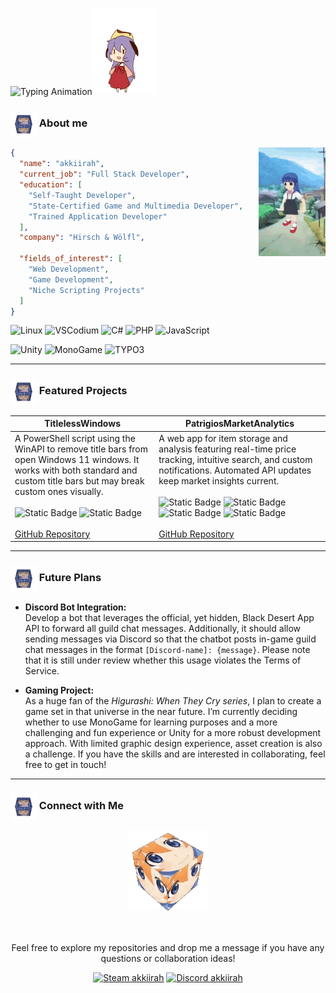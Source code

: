 <img src="https://readme-typing-svg.demolab.com/?font=Fira+Code&weight=500&size=22&duration=1000&pause=2500&color=7287FD&center=true&vCenter=true&multiline=true&repeat=false&width=600&height=200&lines=I%27m+akkiirah.;Inspired+by+Hinamizawa+and+blessed+by+Oyashiro-sama%2C+;I+craft+innovative+solutions+from+Windows+tweaks;to+immersive+web+and+gaming+experiences." 
     alt="Typing Animation" align="absmiddle"><!--
--><img src="https://github.com/akkiirah/akkiirah/blob/main/assets/hanyuu.gif" 
     width="20%" alt="Hanyuu GIF" align="bottom">


### <img src="https://github.com/akkiirah/akkiirah/blob/main/assets/rika-cube.gif" width="42px" align="absmiddle" /> About me

<div align="center">
  <img src="https://raw.githubusercontent.com/akkiirah/akkiirah/refs/heads/main/assets/rika-dance.gif" width="21.25%" align="right" />
</div>

```json
{
  "name": "akkiirah",
  "current_job": "Full Stack Developer",
  "education": [
    "Self-Taught Developer",
    "State-Certified Game and Multimedia Developer",
    "Trained Application Developer"
  ],
  "company": "Hirsch & Wölfl",
  
  "fields_of_interest": [
    "Web Development",
    "Game Development",
    "Niche Scripting Projects"
  ]
}
```

<img src="https://img.shields.io/badge/OS-Linux-Informational?style=flat&logo=linux&logoColor=%23b4befe&color=%23b4befe" alt="Linux" /> <img src="https://img.shields.io/badge/Editor-VSCodium-informational?style=flat&logo=VSCodium&logoColor=%23b4befe&color=%23b4befe" alt="VSCodium" /> <img src="https://img.shields.io/badge/Code-C%23-informational?style=flat&logo=sharp&logoColor=%23b4befe&color=%23b4befe" alt="C#" /> <img src="https://img.shields.io/badge/Code-PHP-informational?style=flat&logo=PHP&logoColor=%23b4befe&color=%23b4befe" alt="PHP" /> <img src="https://img.shields.io/badge/Code-JavaScript-informational?style=flat&logo=JavaScript&logoColor=%23b4befe&color=%23b4befe" alt="JavaScript" />

<img src="https://img.shields.io/badge/Tools-Unity-informational?style=flat&logo=Unity&logoColor=%23b4befe&color=%23b4befe" alt="Unity" /> <img src="https://img.shields.io/badge/Tools-MonoGame-informational?style=flat&logo=MonoGame&logoColor=%23b4befe&color=%23b4befe" alt="MonoGame" /> <img src="https://img.shields.io/badge/Tools-TYPO3-informational?style=flat&logo=Typo3&logoColor=%23b4befe&color=%23b4befe" alt="TYPO3" />

---

### <img src="https://github.com/akkiirah/akkiirah/blob/main/assets/rika-cube.gif" width="42px" align="absmiddle" /> Featured Projects

| **TitlelessWindows** | **PatrigiosMarketAnalytics** |
| -------------------- | ---------------------------- |
| A PowerShell script using the WinAPI to remove title bars from open Windows 11 windows. It works with both standard and custom title bars but may break custom ones visually.<br><br>![Static Badge](https://img.shields.io/badge/Powershell-informational?style=flat&logoColor=%2311111b&labelColor=%23b4befe&color=%23b4befe) ![Static Badge](https://img.shields.io/badge/Bash-informational?style=flat&logo=GNU%20Bash&logoColor=%2311111b&labelColor=%23b4befe&color=%23b4befe)<br><br>[GitHub Repository](https://github.com/akkiirah/TitlelessWindows) |  A web app for item storage and analysis featuring real-time price tracking, intuitive search, and custom notifications. Automated API updates keep market insights current.<br><br>![Static Badge](https://img.shields.io/badge/PHP-informational?style=flat&logo=PHP&logoColor=%2311111b&labelColor=%23b4befe&color=%23b4befe) ![Static Badge](https://img.shields.io/badge/JavaScript-informational?style=flat&logo=JavaScript&logoColor=%2311111b&labelColor=%23b4befe&color=%23b4befe) ![Static Badge](https://img.shields.io/badge/Latte-informational?style=flat&logo=HTML5&logoColor=%2311111b&labelColor=%23b4befe&color=%23b4befe) ![Static Badge](https://img.shields.io/badge/SCSS-informational?style=flat&logo=Sass&logoColor=%2311111b&labelColor=%23b4befe&color=%23b4befe)<br><br>[GitHub Repository](https://github.com/akkiirah/PatrigiosMarketAnalytics) |

---

### <img src="https://github.com/akkiirah/akkiirah/blob/main/assets/rika-cube.gif" width="42px" align="absmiddle" /> Future Plans

- **Discord Bot Integration:**  
  Develop a bot that leverages the official, yet hidden, Black Desert App API to forward all guild chat messages. Additionally, it should allow sending messages via Discord so that the chatbot posts in-game guild chat messages in the format ``[Discord-name]: {message}``. Please note that it is still under review whether this usage violates the Terms of Service.

- **Gaming Project:**  
  As a huge fan of the *Higurashi: When They Cry series*, I plan to create a game set in that universe in the near future. I’m currently deciding whether to use MonoGame for learning purposes and a more challenging and fun experience or Unity for a more robust development approach. With limited graphic design experience, asset creation is also a challenge. If you have the skills and are interested in collaborating, feel free to get in touch!

---

### <img src="https://github.com/akkiirah/akkiirah/blob/main/assets/rika-cube.gif" width="42px" align="absmiddle" /> Connect with Me

<div align="center">
  
  <img src="https://github.com/akkiirah/akkiirah/blob/main/assets/rena-cube.gif" width="128px" />

  <br><br>
  Feel free to explore my repositories and drop me a message if you have any questions or collaboration ideas!
  
  [![Steam akkiirah](https://img.shields.io/badge/Steam-akkiirah-informational?style=flat&logo=Steam&logoColor=%23b4befe&color=%23b4befe&link=https://steamcommunity.com/id/akkiirah)](https://steamcommunity.com/id/akkiirah)
  [![Discord akkiirah](https://img.shields.io/badge/Discord-akkiirah-informational?style=flat&logo=Discord&logoColor=%23b4befe&color=%23b4befe&link=https://discord.com/)](https://discord.com/)

</div>



